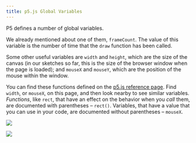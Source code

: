 ```yaml
---
title: p5.js Global Variables
---
```


P5 defines a number of global variables.

We already mentioned about one of them, `frameCount`. The value of this variable is the number of time that the `draw` function has been called.

Some other useful variables are `width` and `height`, which are the size of the canvas (in our sketches so far, this is the size of the browser window when the page is loaded); and `mouseX` and `mouseY`, which are the position of the mouse within the window.

You can find these functions defined on the [p5.js reference page](https://p5js.org/reference/). Find `width`, or `mouseX`, on this page, and then look nearby to see similar variables. _Functions_, like `rect`, that have an effect on the behavior when you _call_ them, are documented with parentheses – `rect()`. Variables, that have a value that you can use in your code, are documented without parentheses – `mouseX`.

![](../assets/images/p5js-calls-sketch.png)

![](../assets/images/p5js-reference.png)
